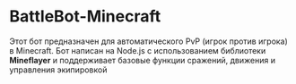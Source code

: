 # BattleBot-Minecraft
Этот бот предназначен для автоматического PvP (игрок против игрока) в Minecraft. Бот написан на Node.js с использованием библиотеки **Mineflayer** и поддерживает базовые функции сражений, движения и управления экипировкой
